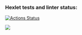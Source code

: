 ### Hexlet tests and linter status:
[![Actions Status](https://github.com/bahtiyar0/frontend-project-11/actions/workflows/hexlet-check.yml/badge.svg)](https://github.com/bahtiyar0/frontend-project-11/actions)

<a href="https://codeclimate.com/github/bahtiyar0/frontend-project-11/maintainability"><img src="https://api.codeclimate.com/v1/badges/56e023acfb59228e4521/maintainability" /></a>
